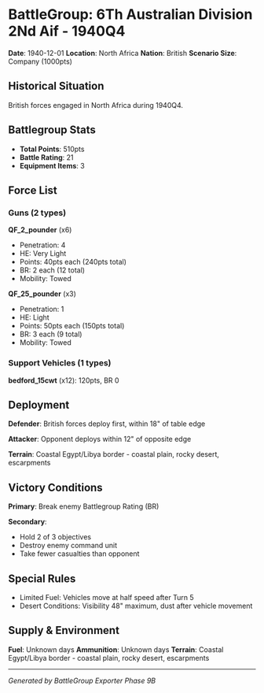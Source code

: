 # BattleGroup: 6Th Australian Division 2Nd Aif - 1940Q4

**Date**: 1940-12-01
**Location**: North Africa
**Nation**: British
**Scenario Size**: Company (1000pts)

## Historical Situation

British forces engaged in North Africa during 1940Q4.

## Battlegroup Stats

- **Total Points**: 510pts
- **Battle Rating**: 21
- **Equipment Items**: 3

## Force List

### Guns (2 types)

**QF_2_pounder** (x6)
- Penetration: 4
- HE: Very Light
- Points: 40pts each (240pts total)
- BR: 2 each (12 total)
- Mobility: Towed

**QF_25_pounder** (x3)
- Penetration: 1
- HE: Light
- Points: 50pts each (150pts total)
- BR: 3 each (9 total)
- Mobility: Towed

### Support Vehicles (1 types)

**bedford_15cwt** (x12): 120pts, BR 0

## Deployment

**Defender**: British forces deploy first, within 18" of table edge

**Attacker**: Opponent deploys within 12" of opposite edge

**Terrain**: Coastal Egypt/Libya border - coastal plain, rocky desert, escarpments

## Victory Conditions

**Primary**: Break enemy Battlegroup Rating (BR)

**Secondary**:
- Hold 2 of 3 objectives
- Destroy enemy command unit
- Take fewer casualties than opponent

## Special Rules

- Limited Fuel: Vehicles move at half speed after Turn 5
- Desert Conditions: Visibility 48" maximum, dust after vehicle movement

## Supply & Environment

**Fuel**: Unknown days
**Ammunition**: Unknown days
**Terrain**: Coastal Egypt/Libya border - coastal plain, rocky desert, escarpments

---

*Generated by BattleGroup Exporter Phase 9B*
